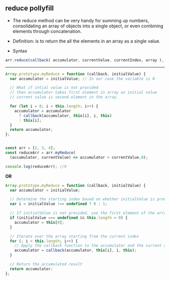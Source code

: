 ## reduce pollyfill
- The reduce method can be very handy for summing up numbers, consolidating an array of objects into a single object, or even combining elements through concatenation.
- Definition: is to return the all the elements in an array as a single value.

- Syntax

```js
arr.reduce(callback( accumulator, currentValue, currentIndex, array ), initialValue)
```


_____________________________

```js
Array.prototype.myReduce = function (callback, initialValue) {
  var accumulator = initialValue; // In our case the variable is 0

  // What if intial value is not provided
  // then accumulator takes first element in array as initial value
  // current value is second element in the array.

  for (let i = 0; i < this.length; i++) {
    accumulator = accumulator
      ? callback(accumulator, this[i], i, this)
      : this[i];
  }
  return accumulator;
};


const arr = [2, 3, 4];
const reduceArr = arr.myReduce(
  (accumulator, currentValue) => accumulator + currentValue,0);

console.log(reduceArr); //9
```

**OR**

```js
Array.prototype.myReduce = function (callback, initialValue) {
  var accumulator = initialValue;

  // Determine the starting index based on whether initialValue is provided
  var i = initialValue !== undefined ? 0 : 1;

  // If initialValue is not provided, use the first element of the array as the accumulator
  if (initialValue === undefined && this.length > 0) {
    accumulator = this[0];
  }

  // Iterate over the array starting from the current index
  for (; i < this.length; i++) {
    // Apply the callback function to the accumulator and the current array element
    accumulator = callback(accumulator, this[i], i, this);
  }

  // Return the accumulated result
  return accumulator;
};
```


